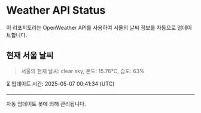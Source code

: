 
# Weather API Status

이 리포지토리는 OpenWeather API를 사용하여 서울의 날씨 정보를 자동으로 업데이트합니다.

## 현재 서울 날씨
> 서울의 현재 날씨: clear sky, 온도: 15.76°C, 습도: 63%

⏳ 업데이트 시간: 2025-05-07 00:41:34 (UTC)

---
자동 업데이트 봇에 의해 관리됩니다.
